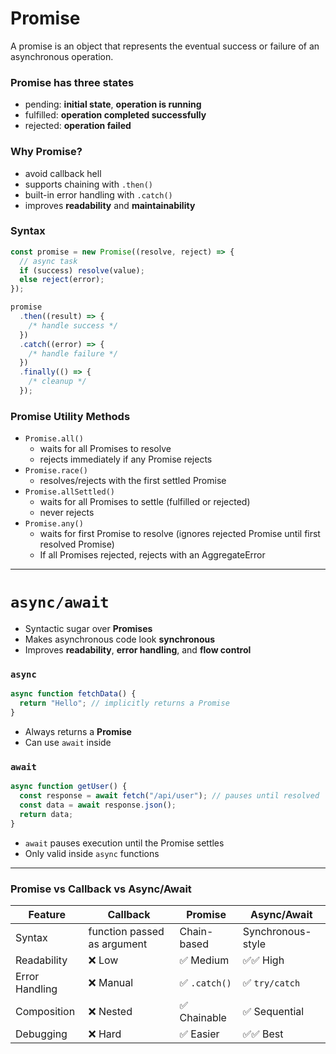 # Promise

A promise is an object that represents the eventual success or failure of an asynchronous operation.

### Promise has three states

- pending: **initial state**, **operation is running**
- fulfilled: **operation completed successfully**
- rejected: **operation failed**

### Why Promise?

- avoid callback hell
- supports chaining with `.then()`
- built-in error handling with `.catch()`
- improves **readability** and **maintainability**

### Syntax

```js
const promise = new Promise((resolve, reject) => {
  // async task
  if (success) resolve(value);
  else reject(error);
});
```

```js
promise
  .then((result) => {
    /* handle success */
  })
  .catch((error) => {
    /* handle failure */
  })
  .finally(() => {
    /* cleanup */
  });
```

### Promise Utility Methods

- `Promise.all()`
  - waits for all Promises to resolve
  - rejects immediately if any Promise rejects
- `Promise.race()`
  - resolves/rejects with the first settled Promise
- `Promise.allSettled()`
  - waits for all Promises to settle (fulfilled or rejected)
  - never rejects
- `Promise.any()`
  - waits for first Promise to resolve (ignores rejected Promise until first resolved Promise)
  - If all Promises rejected, rejects with an AggregateError

---

# `async/await`

- Syntactic sugar over **Promises**
- Makes asynchronous code look **synchronous**
- Improves **readability**, **error handling**, and **flow control**

### `async`

```js
async function fetchData() {
  return "Hello"; // implicitly returns a Promise
}
```

- Always returns a **Promise**
- Can use `await` inside

### `await`

```js
async function getUser() {
  const response = await fetch("/api/user"); // pauses until resolved
  const data = await response.json();
  return data;
}
```

- `await` pauses execution until the Promise settles
- Only valid inside `async` functions

---

### Promise vs Callback vs Async/Await

| Feature        | Callback                    | Promise       | Async/Await       |
| -------------- | --------------------------- | ------------- | ----------------- |
| Syntax         | function passed as argument | Chain-based   | Synchronous-style |
| Readability    | ❌ Low                      | ✅ Medium     | ✅✅ High         |
| Error Handling | ❌ Manual                   | ✅ `.catch()` | ✅ `try/catch`    |
| Composition    | ❌ Nested                   | ✅ Chainable  | ✅ Sequential     |
| Debugging      | ❌ Hard                     | ✅ Easier     | ✅✅ Best         |


